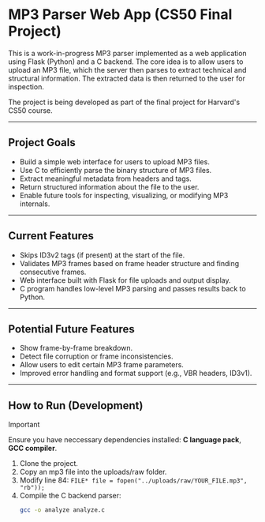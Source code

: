 # MP3 Parser Web App (CS50 Final Project)

This is a work-in-progress MP3 parser implemented as a web application using Flask (Python) and a C backend. The core idea is to allow users to upload an MP3 file, which the server then parses to extract technical and structural information. The extracted data is then returned to the user for inspection.

The project is being developed as part of the final project for Harvard's CS50 course.

---

## Project Goals

- Build a simple web interface for users to upload MP3 files.
- Use C to efficiently parse the binary structure of MP3 files.
- Extract meaningful metadata from headers and tags.
- Return structured information about the file to the user.
- Enable future tools for inspecting, visualizing, or modifying MP3 internals.

---

## Current Features

- Skips ID3v2 tags (if present) at the start of the file.
- Validates MP3 frames based on frame header structure and finding consecutive frames.
- Web interface built with Flask for file uploads and output display.
- C program handles low-level MP3 parsing and passes results back to Python.

---

## Potential Future Features

- Show frame-by-frame breakdown.
- Detect file corruption or frame inconsistencies.
- Allow users to edit certain MP3 frame parameters.
- Improved error handling and format support (e.g., VBR headers, ID3v1).

---

## How to Run (Development)

> [!IMPORTANT]
> Ensure you have neccessary dependencies installed: **C language pack**, **GCC compiler**.
1. Clone the project.
2. Copy an mp3 file into the uploads/raw folder.
3. Modify line 84: ``` FILE* file = fopen("../uploads/raw/YOUR_FILE.mp3", "rb")); ``` 
4. Compile the C backend parser:
   ```bash
   gcc -o analyze analyze.c
